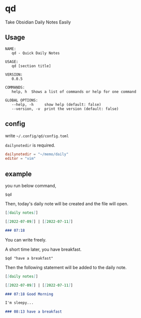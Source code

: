 # qd

Take Obsidian Daily Notes Easily


## Usage

```
NAME:
   qd - Quick Daily Notes

USAGE:
   qd [section title]

VERSION:
   0.0.5

COMMANDS:
   help, h  Shows a list of commands or help for one command

GLOBAL OPTIONS:
   --help, -h     show help (default: false)
   --version, -v  print the version (default: false)
```

## config

write `~/.config/qd/config.toml`

 `dailynotedir` is required.

```toml
dailynotedir = "~/memo/daily"
editor = "vim"
```


## example

you run below command,

```
$qd
```

Then, today's daily note will be created and the file will open.


```md
[[daily notes]]

[[2022-07-09]] | [[2022-07-11]]

### 07:18
```

You can write freely.

A short time later, you have breakfast.

```
$qd "have a breakfast"
```

Then the following statement will be added to the daily note.

```md
[[daily notes]]

[[2022-07-09]] | [[2022-07-11]]

### 07:18 Good Morning

I'm sleepy...

### 08:13 have a breakfast
```
